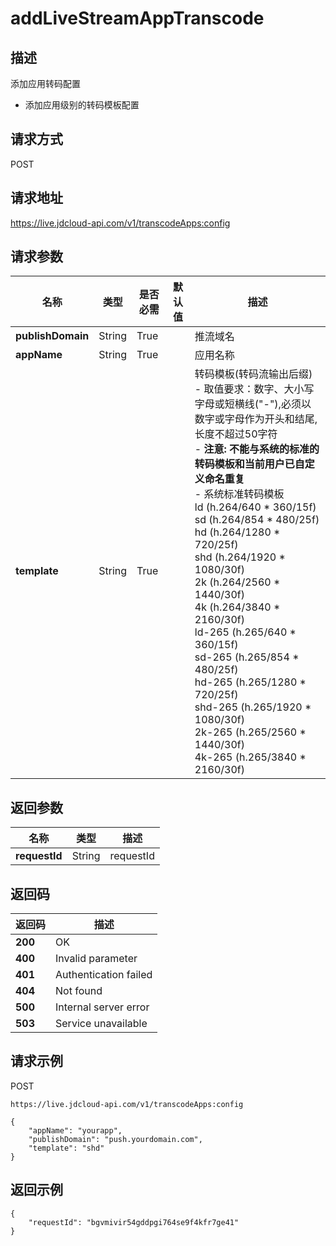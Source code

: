 # addLiveStreamAppTranscode


## 描述
添加应用转码配置
- 添加应用级别的转码模板配置


## 请求方式
POST

## 请求地址
https://live.jdcloud-api.com/v1/transcodeApps:config


## 请求参数
|名称|类型|是否必需|默认值|描述|
|---|---|---|---|---|
|**publishDomain**|String|True| |推流域名|
|**appName**|String|True| |应用名称|
|**template**|String|True| |转码模板(转码流输出后缀)<br>- 取值要求：数字、大小写字母或短横线("-"),必须以数字或字母作为开头和结尾,长度不超过50字符<br>- <b>注意: 不能与系统的标准的转码模板和当前用户已自定义命名重复</b><br>- 系统标准转码模板<br>  ld (h.264/640 * 360/15f)<br> sd (h.264/854 * 480/25f)<br> hd (h.264/1280 * 720/25f)<br> shd (h.264/1920 * 1080/30f)<br> 2k (h.264/2560 * 1440/30f)<br> 4k (h.264/3840 * 2160/30f)<br> ld-265 (h.265/640 * 360/15f)<br> sd-265 (h.265/854 * 480/25f)<br> hd-265 (h.265/1280 * 720/25f)<br> shd-265 (h.265/1920 * 1080/30f)<br> 2k-265 (h.265/2560 * 1440/30f)<br> 4k-265 (h.265/3840 * 2160/30f)<br>|


## 返回参数
|名称|类型|描述|
|---|---|---|
|**requestId**|String|requestId|


## 返回码
|返回码|描述|
|---|---|
|**200**|OK|
|**400**|Invalid parameter|
|**401**|Authentication failed|
|**404**|Not found|
|**500**|Internal server error|
|**503**|Service unavailable|

## 请求示例
POST
```
https://live.jdcloud-api.com/v1/transcodeApps:config
```

```
{
    "appName": "yourapp", 
    "publishDomain": "push.yourdomain.com", 
    "template": "shd"
}
```

## 返回示例
```
{
    "requestId": "bgvmivir54gddpgi764se9f4kfr7ge41"
}
```
